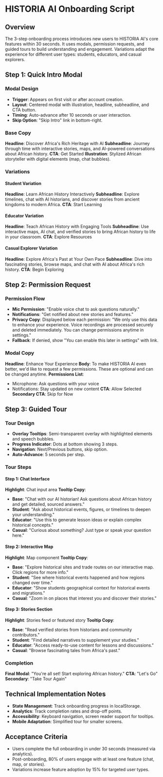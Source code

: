 # HISTORIA AI Onboarding Script

## Overview
The 3-step onboarding process introduces new users to HISTORIA AI's core features within 30 seconds. It uses modals, permission requests, and guided tours to build understanding and engagement. Variations adapt the experience for different user types: students, educators, and casual explorers.

## Step 1: Quick Intro Modal

### Modal Design
- **Trigger**: Appears on first visit or after account creation.
- **Layout**: Centered modal with illustration, headline, subheadline, and CTA button.
- **Timing**: Auto-advance after 10 seconds or user interaction.
- **Skip Option**: "Skip Intro" link in bottom-right.

### Base Copy
**Headline**: Discover Africa's Rich Heritage with AI
**Subheadline**: Journey through time with interactive stories, maps, and AI-powered conversations about African history.
**CTA**: Get Started
**Illustration**: Stylized African storyteller with digital elements (map, chat bubbles).

### Variations

#### Student Variation
**Headline**: Learn African History Interactively
**Subheadline**: Explore timelines, chat with AI historians, and discover stories from ancient kingdoms to modern Africa.
**CTA**: Start Learning

#### Educator Variation
**Headline**: Teach African History with Engaging Tools
**Subheadline**: Use interactive maps, AI chat, and verified stories to bring African history to life in your classroom.
**CTA**: Explore Resources

#### Casual Explorer Variation
**Headline**: Explore Africa's Past at Your Own Pace
**Subheadline**: Dive into fascinating stories, browse maps, and chat with AI about Africa's rich history.
**CTA**: Begin Exploring

## Step 2: Permission Request

### Permission Flow
- **Mic Permission**: "Enable voice chat to ask questions naturally."
- **Notifications**: "Get notified about new stories and features."
- **Privacy Copy**: Displayed below each permission: "We only use this data to enhance your experience. Voice recordings are processed securely and deleted immediately. You can change permissions anytime in settings."
- **Fallback**: If denied, show "You can enable this later in settings" with link.

### Modal Copy
**Headline**: Enhance Your Experience
**Body**: To make HISTORIA AI even better, we'd like to request a few permissions. These are optional and can be changed anytime.
**Permissions List**:
- Microphone: Ask questions with your voice
- Notifications: Stay updated on new content
**CTA**: Allow Selected
**Secondary CTA**: Skip for Now

## Step 3: Guided Tour

### Tour Design
- **Overlay Tooltips**: Semi-transparent overlay with highlighted elements and speech bubbles.
- **Progress Indicator**: Dots at bottom showing 3 steps.
- **Navigation**: Next/Previous buttons, skip option.
- **Auto-Advance**: 5 seconds per step.

### Tour Steps

#### Step 1: Chat Interface
**Highlight**: Chat input area
**Tooltip Copy**:
- **Base**: "Chat with our AI historian! Ask questions about African history and get detailed, sourced answers."
- **Student**: "Ask about historical events, figures, or timelines to deepen your understanding."
- **Educator**: "Use this to generate lesson ideas or explain complex historical concepts."
- **Casual**: "Curious about something? Just type or speak your question here."

#### Step 2: Interactive Map
**Highlight**: Map component
**Tooltip Copy**:
- **Base**: "Explore historical sites and trade routes on our interactive map. Click regions for more info."
- **Student**: "See where historical events happened and how regions changed over time."
- **Educator**: "Show students geographical context for historical events and migrations."
- **Casual**: "Zoom in on places that interest you and discover their stories."

#### Step 3: Stories Section
**Highlight**: Stories feed or featured story
**Tooltip Copy**:
- **Base**: "Read verified stories from historians and community contributors."
- **Student**: "Find detailed narratives to supplement your studies."
- **Educator**: "Access ready-to-use content for lessons and discussions."
- **Casual**: "Browse fascinating tales from Africa's past."

### Completion
**Final Modal**: "You're all set! Start exploring African history."
**CTA**: "Let's Go"
**Secondary**: "Take Tour Again"

## Technical Implementation Notes
- **State Management**: Track onboarding progress in localStorage.
- **Analytics**: Track completion rates and drop-off points.
- **Accessibility**: Keyboard navigation, screen reader support for tooltips.
- **Mobile Adaptation**: Simplified tour for smaller screens.

## Acceptance Criteria
- Users complete the full onboarding in under 30 seconds (measured via analytics).
- Post-onboarding, 80% of users engage with at least one feature (chat, map, or stories).
- Variations increase feature adoption by 15% for targeted user types.
